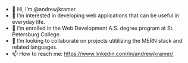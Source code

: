 - 👋 Hi, I’m @andrewjkramer
- 👀 I’m interested in developing web applications that can be useful in everyday life.
- 🌱 I’m enrolled in the Web Development A.S. degree program at St. Petersburg College.
- 💞️ I’m looking to collaborate on projects utitilizing the MERN stack and related languages.
- 📫 How to reach me: https://www.linkedin.com/in/andrewjkramer/

<!---
andrewjkramer/andrewjkramer is a ✨ special ✨ repository because its `README.md` (this file) appears on your GitHub profile.
You can click the Preview link to take a look at your changes.
--->
